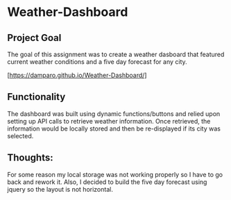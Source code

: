 # Weather-Dashboard

## Project Goal

The goal of this assignment was to create a weather dasboard that featured current weather conditions and a five day forecast for any city.

[https://damparo.github.io/Weather-Dashboard/]

## Functionality

The dashboard was built using dynamic functions/buttons and relied upon setting up API calls to retrieve weather information.  Once retrieved, the information would be locally stored and then be re-displayed if its city was selected.

## Thoughts:
For some reason my local storage was not working properly so I have to go back and rework it.  Also, I decided to build the five day forecast using jquery so the layout is not horizontal.